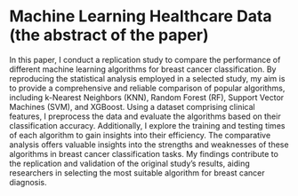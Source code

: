 # Machine Learning Healthcare Data (the abstract of the paper)

In this paper, I conduct a replication study to compare the performance of different machine learning algorithms for breast cancer classification. By reproducing the statistical analysis employed in a
selected study, my aim is to provide a comprehensive and reliable comparison of popular algorithms,
including k-Nearest Neighbors (KNN), Random Forest (RF), Support Vector Machines (SVM), and
XGBoost. Using a dataset comprising clinical features, I preprocess the data and evaluate the algorithms based on their classification accuracy. Additionally, I explore the training and testing times
of each algorithm to gain insights into their efficiency. The comparative analysis offers valuable insights into the strengths and weaknesses of these algorithms in breast cancer classification tasks. My
findings contribute to the replication and validation of the original study’s results, aiding researchers
in selecting the most suitable algorithm for breast cancer diagnosis.
